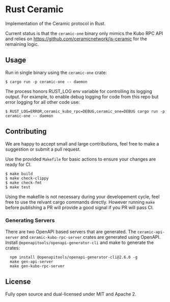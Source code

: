 # Rust Ceramic

Implementation of the Ceramic protocol in Rust.

Current status is that the `ceramic-one` binary only mimics the Kubo RPC API and relies on https://github.com/ceramicnetwork/js-ceramic for the remaining logic.

## Usage

Run in single binary using the `ceramic-one` crate:

    $ cargo run -p ceramic-one -- daemon

The process honors RUST_LOG env variable for controlling its logging output.
For example, to enable debug logging for code from this repo but error logging for all other code use:

    $ RUST_LOG=ERROR,ceramic_kubo_rpc=DEBUG,ceramic_one=DEBUG cargo run -p ceramic-one -- daemon

## Contributing

We are happy to accept small and large contributions, feel free to make a suggestion or submit a pull request.

Use the provided `Makefile` for basic actions to ensure your changes are ready for CI.

    $ make build
    $ make check-clippy
    $ make check-fmt
    $ make test

Using the makefile is not necessary during your developement cycle, feel free to use the relvant cargo commands directly.
However running `make` before publishing a PR will provide a good signal if you PR will pass CI.

### Generating Servers

There are two OpenAPI based servers that are generated.
The `ceramic-api-server` and `ceramic-kubo-rpc-server` crates are generated using OpenAPI.
Install `@openapitools/openapi-generator-cli` and make to generate the crates:

      npm install @openapitools/openapi-generator-cli@2.6.0 -g
      make gen-api-server
      make gen-kubo-rpc-server

## License

Fully open source and dual-licensed under MIT and Apache 2.
